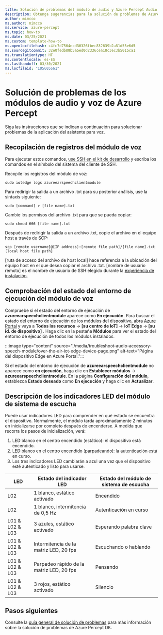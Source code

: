 ```yaml
---
title: Solución de problemas del módulo de audio y Azure Percept Audio
description: Obtenga sugerencias para la solución de problemas de Azure Percept Audio y azureearspeechclientmodule.
author: mimcco
ms.author: mimcco
ms.service: azure-percept
ms.topic: how-to
ms.date: 03/25/2021
ms.custom: template-how-to
ms.openlocfilehash: c4fc7d7564ecd30326fbec832639b2a81d55e6d5
ms.sourcegitcommit: 32e0fedb80b5a5ed0d2336cea18c3ec3b5015ca1
ms.translationtype: HT
ms.contentlocale: es-ES
ms.lasthandoff: 03/30/2021
ms.locfileid: "105605661"
---
```

# <a name="azure-percept-audio-and-speech-module-troubleshooting"></a>Solución de problemas de los módulos de audio y voz de Azure Percept

Siga las instrucciones que se indican a continuación para solucionar problemas de la aplicación del asistente para voz.

## <a name="collecting-speech-module-logs"></a>Recopilación de registros del módulo de voz

Para ejecutar estos comandos, [use SSH en el kit de desarrollo](./how-to-ssh-into-percept-dk.md) y escriba los comandos en el símbolo del sistema del cliente de SSH.

Recopile los registros del módulo de voz:

```console
sudo iotedge logs azureearspeechclientmodule
```

Para redirigir la salida a un archivo .txt para su posterior análisis, use la sintaxis siguiente:

```console
sudo [command] > [file name].txt
```

Cambie los permisos del archivo .txt para que se pueda copiar:

```console
sudo chmod 666 [file name].txt
```

Después de redirigir la salida a un archivo .txt, copie el archivo en el equipo host a través de SCP:

```console
scp [remote username]@[IP address]:[remote file path]/[file name].txt [local host file path]
```

[ruta de acceso del archivo de host local] hace referencia a la ubicación del equipo host en el que desea copiar el archivo .txt. [nombre de usuario remoto] es el nombre de usuario de SSH elegido durante la [experiencia de instalación](./quickstart-percept-dk-set-up.md).

## <a name="checking-runtime-status-of-the-speech-module"></a>Comprobación del estado del entorno de ejecución del módulo de voz

Compruebe si el estado del entorno de ejecución de **azureearspeechclientmodule** aparece como **En ejecución**. Para buscar el estado del entorno de ejecución de los módulos del dispositivo, abra [Azure Portal](https://portal.azure.com/) y vaya a **Todos los recursos** ->  **[su centro de IoT]**  -> **IoT Edge** ->  **[su id. de dispositivo]** . Haga clic en la pestaña **Módulos** para ver el estado del entorno de ejecución de todos los módulos instalados.

:::image type="content" source="./media/troubleshoot-audio-accessory-speech-module/over-the-air-iot-edge-device-page.png" alt-text="Página del dispositivo Edge en Azure Portal.":::

Si el estado del entorno de ejecución de **azureearspeechclientmodule** no aparece como **en ejecución**, haga clic en **Establecer módulos** -> **azureearspeechclientmodule**. En la página **Configuración del módulo**, establezca **Estado deseado** como **En ejecución** y haga clic en **Actualizar**.

## <a name="understanding-ear-som-led-indicators"></a>Descripción de los indicadores LED del módulo de sistema de escucha

Puede usar indicadores LED para comprender en qué estado se encuentra el dispositivo. Normalmente, el módulo tarda aproximadamente 2 minutos en inicializarse por completo después de encenderse. A medida que recorra los pasos de inicialización, verá:

1. LED blanco en el centro encendido (estático): el dispositivo está encendido.
2. LED blanco en el centro encendido (parpadeando): la autenticación está en curso.
3. Los tres indicadores LED cambiarán a azul una vez que el dispositivo esté autenticado y listo para usarse.

|LED|Estado del indicador LED|Estado del módulo de sistema de escucha|
|---|---------|--------------|
|L02|1 blanco, estático activado|Encendido |
|L02|1 blanco, intermitencia de 0,5 Hz|Autenticación en curso |
|L01 & L02 & L03|3 azules, estático activado|Esperando palabra clave|
|L01 & L02 & L03|Intermitencia de la matriz LED, 20 fps |Escuchando o hablando|
|L01 & L02 & L03|Parpadeo rápido de la matriz LED, 20 fps|Pensando|
|L01 & L02 & L03|3 rojos, estático activado |Silencio|

## <a name="next-steps"></a>Pasos siguientes

Consulte la [guía general de solución de problemas](./troubleshoot-dev-kit.md) para más información sobre la solución de problemas de Azure Percept DK.
